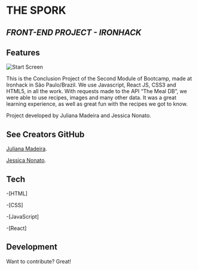 
# THE SPORK

## _FRONT-END PROJECT - IRONHACK_

## Features

![Start Screen](./images/start-screen.png)

This is the Conclusion Project of the Second Module of Bootcamp, made at Ironhack in São Paulo/Brazil.
We use Javascript, React JS, CSS3 and HTML5, in all the work.
With requests made to the API “The Meal DB”, we were able to use recipes, images and many other data.
It was a great learning experience, as well as great fun with the recipes we got to know.


Project developed by Juliana Madeira and Jessica Nonato.


## See Creators GitHub

 [Juliana Madeira](https://github.com/Juliana-Madeira).
 
 [Jessica Nonato](https://github.com/JessicaNonato).
 
 
## Tech

-[HTML]

-[CSS]

-[JavaScript]

-[React]


## Development

Want to contribute? Great!
